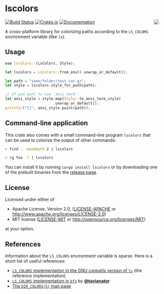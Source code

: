 # lscolors

<img src="https://i.imgur.com/RE4Ont5.png" align="right">

[![Build Status](https://travis-ci.org/sharkdp/lscolors.svg?branch=master)](https://travis-ci.org/sharkdp/lscolors)
[![Crates.io](https://img.shields.io/crates/v/lscolors.svg)](https://crates.io/crates/lscolors)
[![Documentation](https://docs.rs/lscolors/badge.svg)](https://docs.rs/lscolors)

A cross-platform library for colorizing paths according to the `LS_COLORS` environment variable (like `ls`).

## Usage

```rust
use lscolors::{LsColors, Style};

let lscolors = LsColors::from_env().unwrap_or_default();

let path = "some/folder/test.tar.gz";
let style = lscolors.style_for_path(path);

// If you want to use `ansi_term`:
let ansi_style = style.map(Style::to_ansi_term_style)
                      .unwrap_or_default();
println!("{}", ansi_style.paint(path));
```

## Command-line application

This crate also comes with a small command-line program `lscolors` that
can be used to colorize the output of other commands:
```bash
> find . -maxdepth 2 | lscolors

> rg foo -l | lscolors
```

You can install it by running `cargo install lscolors` or by downloading one
of the prebuilt binaries from the [release page](https://github.com/sharkdp/lscolors/releases).

## License

Licensed under either of

 * Apache License, Version 2.0, ([LICENSE-APACHE](LICENSE-APACHE) or http://www.apache.org/licenses/LICENSE-2.0)
 * MIT license ([LICENSE-MIT](LICENSE-MIT) or http://opensource.org/licenses/MIT)

at your option.

## References

Information about the `LS_COLORS` environment variable is sparse. Here is a short list of useful references:

* [`LS_COLORS` implementation in the GNU coreutils version of `ls`](https://github.com/coreutils/coreutils/blob/17983b2cb3bccbb4fa69691178caddd99269bda9/src/ls.c#L2507-L2647) (the reference implementation)
* [`LS_COLORS` implementation in `bfs`](https://github.com/tavianator/bfs/blob/2.6/src/color.c#L556) by [**@tavianator**](https://github.com/tavianator)
* [The `DIR_COLORS(5)` man page](https://linux.die.net/man/5/dir_colors)
